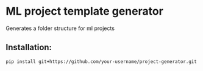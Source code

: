 # ML project  template generator

Generates a folder structure for ml projects

## Installation:

```bash
pip install git+https://github.com/your-username/project-generator.git
